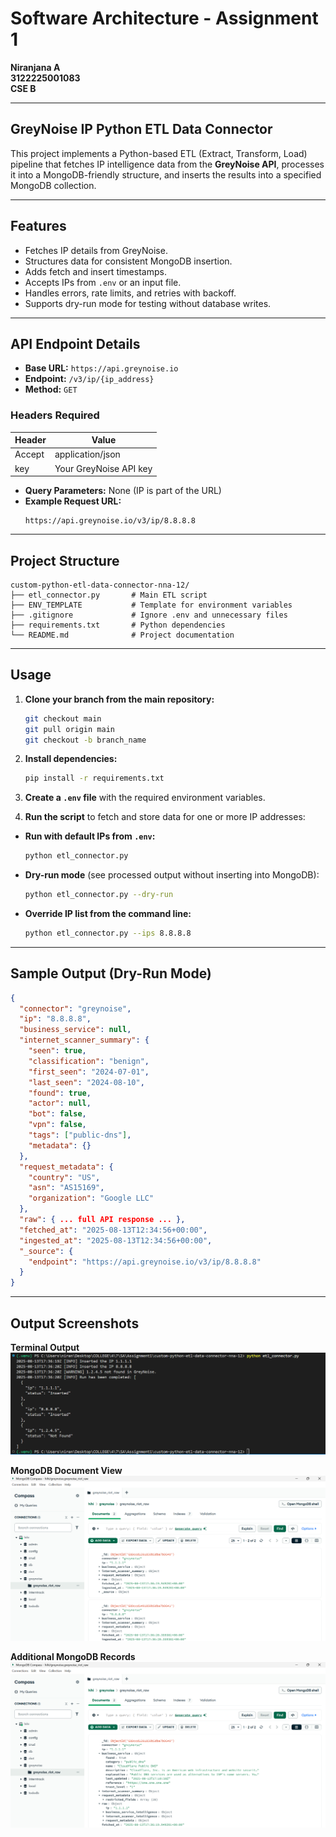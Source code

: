 # Software Architecture - Assignment 1

**Niranjana A**  
**3122225001083**  
**CSE B**

---

## GreyNoise IP Python ETL Data Connector

This project implements a Python-based ETL (Extract, Transform, Load) pipeline that fetches IP intelligence data from the **GreyNoise API**, processes it into a MongoDB-friendly structure, and inserts the results into a specified MongoDB collection.

---

## Features

- Fetches IP details from GreyNoise.
- Structures data for consistent MongoDB insertion.
- Adds fetch and insert timestamps.
- Accepts IPs from `.env` or an input file.
- Handles errors, rate limits, and retries with backoff.
- Supports dry-run mode for testing without database writes.

---

## API Endpoint Details

- **Base URL:** `https://api.greynoise.io`
- **Endpoint:** `/v3/ip/{ip_address}`
- **Method:** `GET`

### Headers Required

| Header | Value |
|--------|-------|
| Accept | application/json |
| key    | Your GreyNoise API key |

- **Query Parameters:** None (IP is part of the URL)  
- **Example Request URL:**  
  ```
  https://api.greynoise.io/v3/ip/8.8.8.8
  ```

---

## Project Structure

```
custom-python-etl-data-connector-nna-12/
├── etl_connector.py       # Main ETL script
├── ENV_TEMPLATE           # Template for environment variables
├── .gitignore             # Ignore .env and unnecessary files
├── requirements.txt       # Python dependencies
└── README.md              # Project documentation
```

---

## Usage

1. **Clone your branch from the main repository:**
   ```bash
   git checkout main
   git pull origin main
   git checkout -b branch_name
   ```

2. **Install dependencies:**
   ```bash
   pip install -r requirements.txt
   ```

3. **Create a `.env` file** with the required environment variables.

4. **Run the script** to fetch and store data for one or more IP addresses:

- **Run with default IPs from `.env`:**
   ```bash
   python etl_connector.py
   ```

- **Dry-run mode** (see processed output without inserting into MongoDB):
   ```bash
   python etl_connector.py --dry-run
   ```

- **Override IP list from the command line:**
   ```bash
   python etl_connector.py --ips 8.8.8.8
   ```

---

## Sample Output (Dry-Run Mode)

```json
{
  "connector": "greynoise",
  "ip": "8.8.8.8",
  "business_service": null,
  "internet_scanner_summary": {
    "seen": true,
    "classification": "benign",
    "first_seen": "2024-07-01",
    "last_seen": "2024-08-10",
    "found": true,
    "actor": null,
    "bot": false,
    "vpn": false,
    "tags": ["public-dns"],
    "metadata": {}
  },
  "request_metadata": {
    "country": "US",
    "asn": "AS15169",
    "organization": "Google LLC"
  },
  "raw": { ... full API response ... },
  "fetched_at": "2025-08-13T12:34:56+00:00",
  "ingested_at": "2025-08-13T12:34:56+00:00",
  "_source": {
    "endpoint": "https://api.greynoise.io/v3/ip/8.8.8.8"
  }
}
```

---

## Output Screenshots

**Terminal Output**
![Terminal Output](terminal.png)

**MongoDB Document View**
![MongoDB Output](mongo.png)

**Additional MongoDB Records**
![MongoDB More Output](mongo2.png)
